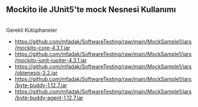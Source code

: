 <h2>Mockito ile JUnit5'te mock Nesnesi Kullanımı</h2>
<br>
Gerekli Kütüphaneler<br>
<ul>
  <li>
    <a href="https://github.com/mfadak/SoftwareTesting/raw/main/MockSample1/jars/mockito-core-4.3.1.jar">
      https://github.com/mfadak/SoftwareTesting/raw/main/MockSample1/jars/mockito-core-4.3.1.jar
    </a>
  </li>
  <li>
    <a href="https://github.com/mfadak/SoftwareTesting/raw/main/MockSample1/jars/mockito-junit-jupiter-4.3.1.jar">
      https://github.com/mfadak/SoftwareTesting/raw/main/MockSample1/jars/mockito-junit-jupiter-4.3.1.jar
    </a>
  </li>
  <li>
    <a href="https://github.com/mfadak/SoftwareTesting/raw/main/MockSample1/jars/objenesis-3.2.jar">
      https://github.com/mfadak/SoftwareTesting/raw/main/MockSample1/jars/objenesis-3.2.jar
    </a>
  </li>
  <li>
    <a href="https://github.com/mfadak/SoftwareTesting/raw/main/MockSample1/jars/byte-buddy-1.12.7.jar">
      https://github.com/mfadak/SoftwareTesting/raw/main/MockSample1/jars/byte-buddy-1.12.7.jar
    </a>
  </li>
  <li>
    <a href="https://github.com/mfadak/SoftwareTesting/raw/main/MockSample1/jars/byte-buddy-agent-1.12.7.jar">
      https://github.com/mfadak/SoftwareTesting/raw/main/MockSample1/jars/byte-buddy-agent-1.12.7.jar
    </a>
  </li>
</ul>
